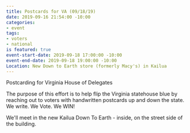 ```yaml
---
title: Postcards for VA (09/18/19)
date: 2019-09-16 21:54:00 -10:00
categories:
- event
tags:
- voters
- national
is featured: true
event-start-date: 2019-09-18 17:00:00 -10:00
event-end-date: 2019-09-18 19:00:00 -10:00
Location: New Down to Earth store (formerly Macy's) in Kailua
---
```


Postcarding for Virginia House of Delegates

The purpose of this effort is to help flip the Virginia statehouse blue by reaching out to voters with handwritten postcards up and down the state. We write. We Vote. We WIN!

We'll meet in the new Kailua Down To Earth - inside, on the street side of the building.